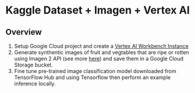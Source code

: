 # Kaggle Dataset + Imagen + Vertex AI

## Overview

1. Setup Google Cloud project and create a [Vertex AI Workbench Instance](https://cloud.google.com/vertex-ai/docs/workbench/instances/introduction)
2. Generate synthentic images of fruit and vegtables that are ripe or rotten using Imagen 2 API (see more [here](https://cloud.google.com/vertex-ai/generative-ai/docs/image/overview)) and save them in a Google Cloud Storage bucket.
3. Fine tune pre-trained image classification model downloaded from TensorFlow Hub and using Tensorflow then perform an example inference locally.
